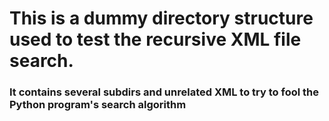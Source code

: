 # This is a dummy directory structure used to test the recursive XML file search.
### It contains several subdirs and unrelated XML to try to fool the Python program's search algorithm
